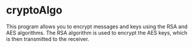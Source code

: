 # cryptoAlgo
This program allows you to encrypt messages and keys using the RSA and AES algorithms. The RSA algorithm is used to encrypt the AES keys, which is then transmitted to the receiver.
